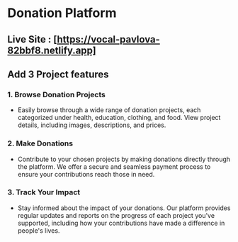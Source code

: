 # Donation Platform

## Live Site : [https://vocal-pavlova-82bbf8.netlify.app]

## Add 3 Project features

### 1. Browse Donation Projects

- Easily browse through a wide range of donation projects, each categorized under health, education, clothing, and food. View project details, including images, descriptions, and prices.

### 2. Make Donations

- Contribute to your chosen projects by making donations directly through the platform. We offer a secure and seamless payment process to ensure your contributions reach those in need.

### 3. Track Your Impact

- Stay informed about the impact of your donations. Our platform provides regular updates and reports on the progress of each project you've supported, including how your contributions have made a difference in people's lives.
